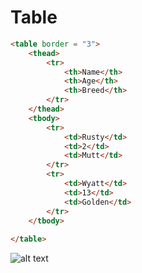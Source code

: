 # Table
```html
<table border = "3">
	<thead>
		<tr>
			<th>Name</th>				
			<th>Age</th>
			<th>Breed</th>
		</tr>
	</thead>
	<tbody>
		<tr>
			<td>Rusty</td>
			<td>2</td>
			<td>Mutt</td>
		</tr>
		<tr>
			<td>Wyatt</td>
			<td>13</td>
			<td>Golden</td>
		</tr>
	</tbody>
	
</table>
```
![alt text](https://jxidaa.ch.files.1drv.com/y4mE1-GpLTSQXU3sHiG1u7BmLBr-2Qgixs0VwqSYEkXqX5yYqtA45PEbmCNsv2FN3cO5c2v-vMeWwDOLrzaXN2NjLcFknhu72UBRw7xy3exB1SVPKHyH1SUj0-7mFDrjueoBEmZoCpaukK2DUz_JhTOv2Bf4fvmN5-X4fUHcQuPPOpQsli5DrBqlwblNPyiNxKoUTNwTfbyKJDGXMcu7MyRXg/Web03.png?psid=1)